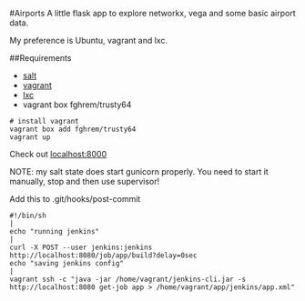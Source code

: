 #Airports
A little flask app to explore networkx, vega and some basic airport data.

My preference is Ubuntu, vagrant and lxc.

##Requirements
* [salt](https://docs.saltstack.com/en/latest/topics/tutorials/quickstart.html)
* [vagrant](https://docs.vagrantup.com/v2/)
* [lxc](https://github.com/fgrehm/vagrant-lxc)
* vagrant box fghrem/trusty64

```
# install vagrant
vagrant box add fghrem/trusty64
vagrant up

```

Check out [localhost:8000](http://localhost:8000)

NOTE: my salt state does start gunicorn properly. You need to start it manually, stop and then use supervisor!

Add this to .git/hooks/post-commit
```
#!/bin/sh                                                             |
echo "running jenkins"                                                |
curl -X POST --user jenkins:jenkins http://localhost:8080/job/app/build?delay=0sec
echo "saving jenkins config"                                          |
vagrant ssh -c "java -jar /home/vagrant/jenkins-cli.jar -s http://localhost:8080 get-job app > /home/vagrant/app/jenkins/app.xml"

```